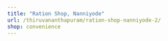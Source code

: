 ```yaml
---
title: "Ration Shop, Nanniyode"
url: /thiruvananthapuram/ration-shop-nanniyode-2/
shop: convenience
---
```

